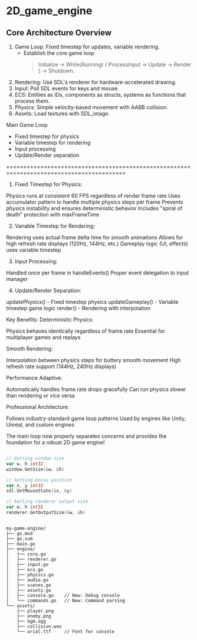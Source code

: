 # 2D_game_engine

<!-- https://gameprogrammingpatterns.com/game-loop.html -->



## Core Architecture Overview
1. Game Loop: Fixed timestep for updates, variable rendering.
    * Establish the core game loop
        > Initialize -> While(Running) { ProcessInput -> Update -> Render } -> Shutdown.
2. Rendering: Use SDL's renderer for hardware-accelerated drawing.
3. Input: Poll SDL events for keys and mouse.
4. ECS: Entities as IDs, components as structs, systems as functions that process them.
5. Physics: Simple velocity-based movement with AABB collision.
6. Assets: Load textures with SDL_image.


Main Game Loop

* Fixed timestep for physics
* Variable timestep for rendering
* Input processing
* Update/Render separation

=========================================================================================

1. Fixed Timestep for Physics:

Physics runs at consistent 60 FPS regardless of render frame rate
Uses accumulator pattern to handle multiple physics steps per frame
Prevents physics instability and ensures deterministic behavior
Includes "spiral of death" protection with maxFrameTime

2. Variable Timestep for Rendering:

Rendering uses actual frame delta time for smooth animations
Allows for high refresh rate displays (120Hz, 144Hz, etc.)
Gameplay logic (UI, effects) uses variable timestep

3. Input Processing:

Handled once per frame in handleEvents()
Proper event delegation to input manager

4. Update/Render Separation:

updatePhysics() - Fixed timestep physics
updateGameplay() - Variable timestep game logic
render() - Rendering with interpolation

Key Benefits:
Deterministic Physics:

Physics behaves identically regardless of frame rate
Essential for multiplayer games and replays

Smooth Rendering:

Interpolation between physics steps for buttery smooth movement
High refresh rate support (144Hz, 240Hz displays)

Performance Adaptive:

Automatically handles frame rate drops gracefully
Can run physics slower than rendering or vice versa

Professional Architecture:

Follows industry-standard game loop patterns
Used by engines like Unity, Unreal, and custom engines

The main loop now properly separates concerns and provides the foundation for a robust 2D game engine!



```go

// Getting window size
var w, h int32
window.GetSize(&w, &h)

// Getting mouse position  
var x, y int32
sdl.GetMouseState(&x, &y)

// Getting renderer output size
var w, h int32
renderer.GetOutputSize(&w, &h)

```



```

my-game-engine/
├── go.mod
├── go.sum
├── main.go
├── engine/
│   ├── core.go
│   ├── renderer.go
│   ├── input.go
│   ├── ecs.go
│   ├── physics.go
│   ├── audio.go
│   ├── scenes.go
│   ├── assets.go
│   ├── console.go    // New: Debug console
│   └── commands.go   // New: Command parsing
└── assets/
    ├── player.png
    ├── enemy.png
    ├── bgm.ogg
    ├── collision.wav
    └── arial.ttf     // Font for console

```



